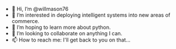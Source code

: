 - 👋 Hi, I’m @willmason76
- 👀 I’m interested in deploying intelligent systems into new areas of commerce.
- 🌱 I’m hoping to learn more about python.
- 💞️ I’m looking to collaborate on anything I can.
- 📫 How to reach me: I'll get back to you on that...

<!---
willmason76/willmason76 is a ✨ special ✨ repository because its `README.md` (this file) appears on your GitHub profile.
You can click the Preview link to take a look at your changes.
--->

